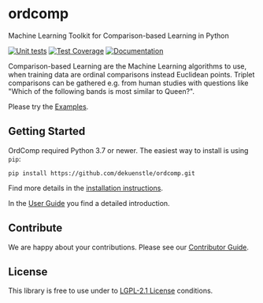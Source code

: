 # ordcomp
Machine Learning Toolkit for Comparison-based Learning in Python

[![Unit tests](https://github.com/dekuenstle/ordcomp/workflows/Python%20package/badge.svg)](https://github.com/dekuenstle/ordcomp/actions)
[![Test Coverage](https://codecov.io/gh/dekuenstle/ordcomp/branch/master/graph/badge.svg?token=P9JRT6OK6O)](https://codecov.io/gh/dekuenstle/ordcomp)
[![Documentation](https://readthedocs.org/projects/ordcomp/badge/?version=latest)](https://ordcomp.readthedocs.io/en/latest/?badge=latest)

Comparison-based Learning are the Machine Learning algorithms to use, when training data
are ordinal comparisons instead Euclidean points. 
Triplet comparisons can be gathered e.g. from human studies with questions like 
"Which of the following bands is most similar to Queen?".

Please try the [Examples](https://ordcomp.readthedocs.io/en/latest/generated_examples/index.html).

## Getting Started

OrdComp required Python 3.7 or newer. The easiest way to install is using `pip`:

```
pip install https://github.com/dekuenstle/ordcomp.git
```
Find more details in the [installation instructions](https://ordcomp.readthedocs.io/en/latest/install.html).


In the [User Guide](https://ordcomp.readthedocs.io/en/latest/user_guide/index.html) you find a detailed introduction.

## Contribute

We are happy about your contributions.
Please see our [Contributor Guide](https://ordcomp.readthedocs.io/en/latest/contributor_guide/index.html). 

## License

This library is free to use under to [LGPL-2.1 License](https://ordcomp.readthedocs.io/en/latest/contributor_guide/index.html) conditions.
